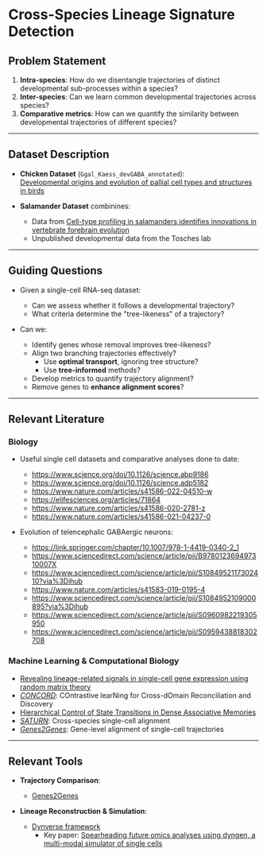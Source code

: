 # Cross-Species Lineage Signature Detection

## Problem Statement

1. **Intra-species**: How do we disentangle trajectories of distinct developmental sub-processes within a species?
2. **Inter-species**: Can we learn common developmental trajectories across species?
3. **Comparative metrics**: How can we quantify the similarity between developmental trajectories of different species?

---

## Dataset Description

- **Chicken Dataset** (`Ggal_Kaess_devGABA_annotated`):   
  [Developmental origins and evolution of pallial cell types and structures in birds](https://www.science.org/doi/10.1126/science.adp5182)

- **Salamander Dataset** combinines:
  - Data from [Cell-type profiling in salamanders identifies innovations in vertebrate forebrain evolution](https://www.science.org/doi/10.1126/science.abp9186)
  - Unpublished developmental data from the Tosches lab
---

## Guiding Questions

- Given a single-cell RNA-seq dataset:
  - Can we assess whether it follows a developmental trajectory?
  - What criteria determine the "tree-likeness" of a trajectory?
  
- Can we:
  - Identify genes whose removal improves tree-likeness?
  - Align two branching trajectories effectively?
    - Use **optimal transport**, ignoring tree structure?
    - Use **tree-informed** methods?
  - Develop metrics to quantify trajectory alignment?
  - Remove genes to **enhance alignment scores**?

---

## Relevant Literature

### Biology
- Useful single cell datasets and comparative analyses done to date:
  - https://www.science.org/doi/10.1126/science.abp9186
  - https://www.science.org/doi/10.1126/science.adp5182
  - https://www.nature.com/articles/s41586-022-04510-w
  - https://elifesciences.org/articles/71864
  - https://www.nature.com/articles/s41586-020-2781-z
  - https://www.nature.com/articles/s41586-021-04237-0

- Evolution of telencephalic GABAergic neurons:
  - https://link.springer.com/chapter/10.1007/978-1-4419-0340-2_1
  - https://www.sciencedirect.com/science/article/pii/B978012369497310007X
  - https://www.sciencedirect.com/science/article/pii/S1084952117302410?via%3Dihub
  - https://www.nature.com/articles/s41583-019-0195-4
  - https://www.sciencedirect.com/science/article/pii/S1084952109000895?via%3Dihub
  - https://www.sciencedirect.com/science/article/pii/S0960982219305950
  - https://www.sciencedirect.com/science/article/pii/S0959438818302708

### Machine Learning & Computational Biology
- [Revealing lineage-related signals in single-cell gene expression using random matrix theory](https://www.pnas.org/doi/10.1073/pnas.1913931118)
- [*CONCORD*](https://qinzhu.github.io/Concord_documentation/): COntrastive learNing for Cross-dOmain Reconciliation and Discovery
- [Hierarchical Control of State Transitions in Dense Associative Memories](https://arxiv.org/html/2412.11336v1)
- [*SATURN*](https://www.nature.com/articles/s41592-024-02191-z#data-availability): Cross-species single-cell alignment
- [*Genes2Genes*](https://www.nature.com/articles/s41592-024-02378-4): Gene-level alignment of single-cell trajectories

---

## Relevant Tools

- **Trajectory Comparison**:
  - [Genes2Genes](https://github.com)

- **Lineage Reconstruction & Simulation**:
  - [Dynverse framework](https://github.com/dynverse)
    - Key paper: [Spearheading future omics analyses using dyngen, a multi-modal simulator of single cells](https://www.nature.com/articles/s41467-021-24152-2)
